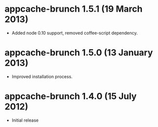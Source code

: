 # appcache-brunch 1.5.1 (19 March 2013)
* Added node 0.10 support, removed coffee-script dependency.

# appcache-brunch 1.5.0 (13 January 2013)
* Improved installation process.

# appcache-brunch 1.4.0 (15 July 2012)
* Initial release

